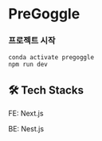 # PreGoggle

### 프로젝트 시작
```
conda activate pregoggle
npm run dev
```

## 🛠️ Tech Stacks
FE: Next.js

BE: Nest.js
